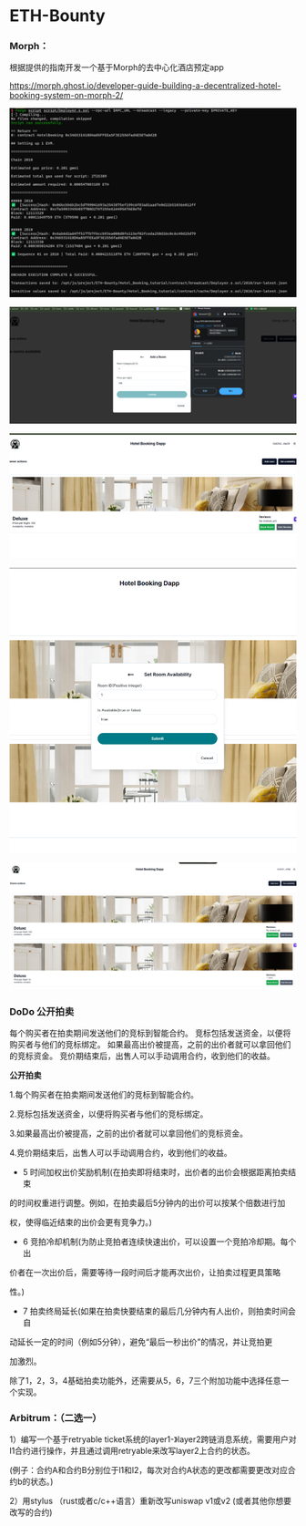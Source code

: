 # ETH-Bounty

### Morph：

根据提供的指南开发一个基于Morph的去中心化酒店预定app

https://morph.ghost.io/developer-guide-building-a-decentralized-hotel-booking-system-on-morph-2/

![](./morph_hotel_dapp/image1.jpg)

![](./morph_hotel_dapp/image2.png)

![](./morph_hotel_dapp/image3.png)

![](./morph_hotel_dapp/image4.png)

![](./morph_hotel_dapp/image5.png)

### DoDo 公开拍卖

每个购买者在拍卖期间发送他们的竞标到智能合约。 竞标包括发送资金，以便将购买者与他们的竞标绑定。 如果最高出价被提高，之前的出价者就可以拿回他们的竞标资金。 竞价期结束后，出售人可以手动调用合约，收到他们的收益。

**公开拍卖**

1.每个购买者在拍卖期间发送他们的竞标到智能合约。

2.竞标包括发送资金，以便将购买者与他们的竞标绑定。

3.如果最高出价被提高，之前的出价者就可以拿回他们的竞标资金。

4.竞价期结束后，出售人可以手动调用合约，收到他们的收益。

- 5 时间加权出价奖励机制(在拍卖即将结束时，出价者的出价会根据距离拍卖结束

的时间权重进行调整。例如，在拍卖最后5分钟内的出价可以按某个倍数进行加

权，使得临近结束的出价会更有竞争力。)

- 6 竞拍冷却机制(为防止竞拍者连续快速出价，可以设置一个竞拍冷却期。每个出

价者在一次出价后，需要等待一段时间后才能再次出价，让拍卖过程更具策略

性。)

- 7 拍卖终局延长(如果在拍卖快要结束的最后几分钟内有人出价，则拍卖时间会自

动延长一定的时间（例如5分钟），避免“最后一秒出价”的情况，并让竞拍更

加激烈。

除了1，2，3，4基础拍卖功能外，还需要从5，6，7三个附加功能中选择任意一个实现。

### Arbitrum：（二选一）

1）编写一个基于retryable ticket系统的layer1-》layer2跨链消息系统，需要用户对l1合约进行操作，并且通过调用retryable来改写layer2上合约的状态。

(例子：合约A和合约B分别位于l1和l2，每次对合约A状态的更改都需要更改对应合约b的状态。)

2）用stylus （rust或者c/c++语言）重新改写uniswap v1或v2 (或者其他你想要改写的合约)
